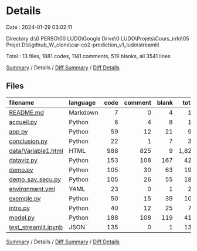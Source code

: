 # Details

Date : 2024-01-29 03:02:11

Directory d:\\0 PERSO\\00 LUDO\\Google Drive\\0 LUDO\\Projets\\Cours_info\\05 Projet Dts\\github_W_clone\\car-co2-prediction_v1_ludo\\streamlit

Total : 13 files,  1881 codes, 1141 comments, 519 blanks, all 3541 lines

[Summary](results.md) / Details / [Diff Summary](diff.md) / [Diff Details](diff-details.md)

## Files
| filename | language | code | comment | blank | total |
| :--- | :--- | ---: | ---: | ---: | ---: |
| [README.md](/README.md) | Markdown | 7 | 0 | 4 | 11 |
| [accueil.py](/accueil.py) | Python | 6 | 4 | 8 | 18 |
| [app.py](/app.py) | Python | 59 | 12 | 21 | 92 |
| [conclusion.py](/conclusion.py) | Python | 22 | 1 | 7 | 30 |
| [data/Variable1.html](/data/Variable1.html) | HTML | 988 | 825 | 9 | 1,822 |
| [dataviz.py](/dataviz.py) | Python | 153 | 108 | 167 | 428 |
| [demo.py](/demo.py) | Python | 105 | 30 | 63 | 198 |
| [demo_sav_secu.py](/demo_sav_secu.py) | Python | 105 | 26 | 55 | 186 |
| [environment.yml](/environment.yml) | YAML | 23 | 0 | 1 | 24 |
| [exemple.py](/exemple.py) | Python | 50 | 15 | 39 | 104 |
| [intro.py](/intro.py) | Python | 40 | 12 | 25 | 77 |
| [model.py](/model.py) | Python | 188 | 108 | 119 | 415 |
| [test_streamlit.ipynb](/test_streamlit.ipynb) | JSON | 135 | 0 | 1 | 136 |

[Summary](results.md) / Details / [Diff Summary](diff.md) / [Diff Details](diff-details.md)